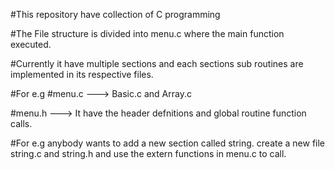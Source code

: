 #This repository have collection of C programming

#The File structure is divided into menu.c where the main function executed. 

#Currently it have multiple sections and each sections sub routines are implemented in its respective files.

#For e.g 
#menu.c  ---> Basic.c and Array.c

#menu.h ---> It have the header defnitions and global routine function calls.

#For e.g anybody wants to add a  new section called string. create a new file string.c and string.h and use the extern functions in menu.c to call.
